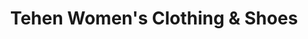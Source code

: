 ---
title: "Tehen Women's Clothing & Shoes"
url: /cherry-hill-township/tehen-womens-clothing-and-shoes/
shop: clothes
---